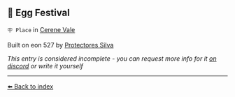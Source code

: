 ## 🥚 Egg Festival

`🪧 Place` in [Cerene Vale](../refs/cerene_vale.md)

Built on eon 527 by [Protectores Silva](../refs/protectores_silva.md)

_This entry is considered incomplete - you can request more info for it [on discord](<https://discord.com/channels/562910943848169472/1173922660489633802>) or write it yourself_


----------
[⬅️ Back to index](../refs/index.md)